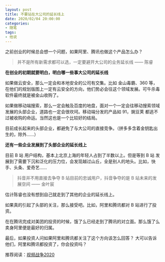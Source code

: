 ```yaml
---
layout: post
title: 不要站在大公司的延长线上
date: 2020/02/04 20:00:00
categories:
- 随笔
tags:
- 他说
---
```


之前创业的时候总会想一个问题，如果阿里、腾讯也做这个产品怎么办？

> 并不是所有新需求都可以选，一定要避开大公司的业务延长线 —— 陈睿

**在创业的初期就要明白，明白哪一些事大公司的延长线**

如果做云安全，那么一定会和本地安全的公司有交集。比如 金山毒霸、360 等，在他们的规划版图上一定有云安全的方向，他们势必会往这个领域发展。可牛杀毒软件最终就是被金山收购了。

如果做移动端搜索，那么一定会触及百度的地盘，面对一个一定会往移动搜索领域发展的头部企业，道路也一定会很坎坷。移动端分发的产品如 91，豌豆荚 都逃不过被收购的命运。当然这也是一个比较好的结局。

目前成长起来的头部企业，都避免了与大公司的直接竞争。（拼多多含着金钥匙出生的，除外……）

**还有一些企业发展到了头部企业的延长线上**

目前 B 站 用户结构，基本上北京上海的年轻人占到了半数以上。但是等到 B 站 发展到了需要下沉和泛化的压力位，会发现越过山丘，全是别人的地头。比如，快手、头条、爱奇艺……

> 抖音并不用直接去争夺 B 站目前的忠诚用户，抖音争夺的是 B 站未来的发展空间 —— 金叶宸

估计陈睿也没有想到自己就走到了其他的企业的延长线上。

如果真的引起了头部的关注，那么接受吧。比如，阿里和腾讯都对 B 站进行了投资。

在在腾讯完成对美团的投资的时候，饿了么已经走到了腾讯的对立面。那么饿了么卖身阿里便是最好的归属。

最后，如果投资人问如果阿里和腾讯都关注了这个方向该怎么回答？
大可以告诉他们，阿里和腾讯都投资了，你会投资吗？

推荐阅读：[视频战争2020](https://mp.weixin.qq.com/s/ZJmXv_qjf1pEysBqtwNoHA)
